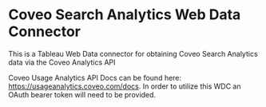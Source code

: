 # Coveo Search Analytics Web Data Connector
This is a Tableau Web Data connector for obtaining Coveo Search Analytics data via the Coveo Analytics API

Coveo Usage Analytics API Docs can be found here: https://usageanalytics.coveo.com/docs.
In order to utilize this WDC an OAuth bearer token will need to be provided.
